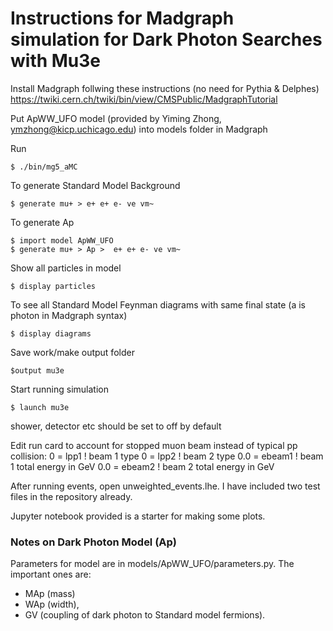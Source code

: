 # Instructions for Madgraph simulation for Dark Photon Searches with Mu3e

Install Madgraph follwing these instructions (no need for Pythia & Delphes) https://twiki.cern.ch/twiki/bin/view/CMSPublic/MadgraphTutorial

Put ApWW_UFO model (provided by Yiming Zhong, ymzhong@kicp.uchicago.edu) into models folder in Madgraph 

Run 
```
$ ./bin/mg5_aMC
```
To generate Standard Model Background
```
$ generate mu+ > e+ e+ e- ve vm~
```
To generate Ap 
```
$ import model ApWW_UFO
$ generate mu+ > Ap >  e+ e+ e- ve vm~
```
Show all particles in model
```
$ display particles
```
To see all Standard Model Feynman diagrams with same final state (a is photon in Madgraph syntax)
```
$ display diagrams  
```
Save work/make output folder
```
$output mu3e
```
Start running simulation 
```
$ launch mu3e
```
shower, detector etc should be set to off by default

Edit run card  to account for stopped muon beam instead of typical pp collision:
 0        = lpp1    ! beam 1 type
 0        = lpp2    ! beam 2 type
 0.0     = ebeam1  ! beam 1 total energy in GeV
 0.0     = ebeam2  ! beam 2 total energy in GeV
 
After running events, open unweighted_events.lhe. I have included two test files in the repository already. 

Jupyter notebook provided is a starter for making some plots. 

### Notes on Dark Photon Model (Ap)
Parameters for model are in models/ApWW_UFO/parameters.py. 
The important ones are: 
- MAp (mass)
- WAp (width),
- GV (coupling of dark photon to Standard model fermions). 
